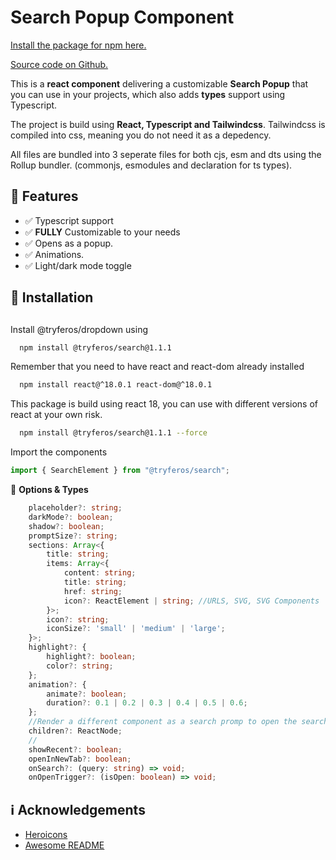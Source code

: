 # Search Popup Component

[Install the package for npm here.](https://www.npmjs.com/package/@tryferos/search)

[Source code on Github.](https://github.com/Tryferos/Search-Popup)

This is a **react component** delivering a customizable **Search Popup** that you can use in your projects, which also adds **types** support using Typescript.

The project is build using **React, Typescript and Tailwindcss**. Tailwindcss is compiled into css, meaning you do not need it as a depedency.

All files are bundled into 3 seperate files for both cjs, esm and dts using the Rollup bundler. (commonjs, esmodules and declaration for ts types).

## :dart: Features

-   :white_check_mark: Typescript support
-   :white_check_mark: **FULLY** Customizable to your needs
-   :white_check_mark: Opens as a popup.
-   :white_check_mark: Animations.
-   :white_check_mark: Light/dark mode toggle

## :electric_plug: Installation

##

Install @tryferos/dropdown using

```bash
  npm install @tryferos/search@1.1.1
```

Remember that you need to have react and react-dom already installed

```bash
  npm install react@^18.0.1 react-dom@^18.0.1
```

This package is build using react 18, you can use with different versions of react at your own risk.

```bash
  npm install @tryferos/search@1.1.1 --force
```

Import the components

```javascript
import { SearchElement } from "@tryferos/search";
```

:speech_balloon: **Options & Types**

```typescript
    placeholder?: string;
    darkMode?: boolean;
    shadow?: boolean;
    promptSize?: string;
    sections: Array<{
        title: string;
        items: Array<{
            content: string;
            title: string;
            href: string;
            icon?: ReactElement | string; //URLS, SVG, SVG Components
        }>;
        icon?: string;
        iconSize?: 'small' | 'medium' | 'large';
    }>;
    highlight?: {
        highlight?: boolean;
        color?: string;
    };
    animation?: {
        animate?: boolean;
        duration?: 0.1 | 0.2 | 0.3 | 0.4 | 0.5 | 0.6;
    };
    //Render a different component as a search promp to open the search popup with.
    children?: ReactNode;
    //
    showRecent?: boolean;
    openInNewTab?: boolean;
    onSearch?: (query: string) => void;
    onOpenTrigger?: (isOpen: boolean) => void;
```

## :information_source: Acknowledgements

-   [Heroicons](https://awesomeopensource.com/project/elangosundar/awesome-README-templates)
-   [Awesome README](https://github.com/matiassingers/awesome-readme)
